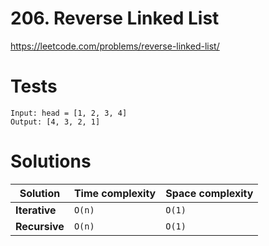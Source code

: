 # 206. Reverse Linked List

https://leetcode.com/problems/reverse-linked-list/


# Tests

```
Input: head = [1, 2, 3, 4]
Output: [4, 3, 2, 1]
```


# Solutions

| Solution      | Time complexity | Space complexity |
|---------------|-----------------|------------------|
| **Iterative** | `O(n)`          | `O(1)`           |
| **Recursive** | `O(n)`          | `O(1)`           |

